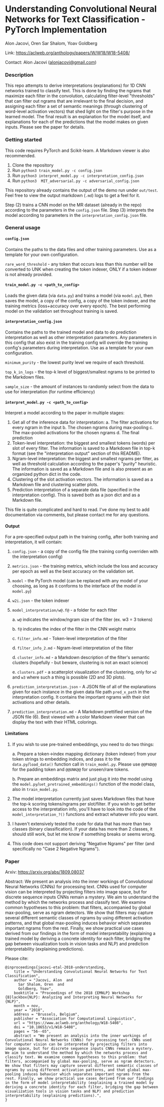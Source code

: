 # Understanding Convolutional Neural Networks for Text Classification - PyTorch Implementation

Alon Jacovi, Oren Sar Shalom, Yoav Goldberg

Link: https://aclweb.org/anthology/papers/W/W18/W18-5408/

Contact: Alon Jacovi (alonjacovi@gmail.com)

### Description

This repo attempts to derive interpretations (explanations) for 1D CNN networks trained to classify text. This is done by finding the ngrams that maximize each filter in the convolution, calculating filter-level "thresholds" that can filter out ngrams that are irrelevant to the final decision, and assigning each filter a set of semantic meanings (through clustering of word-level activation vectors) that shed light on the filter's purpose in the learned model. The final result is an explanation for the model itself, and explanations for each of the predictions that the model makes on given inputs. Please see the paper for details.

### Getting started

This code requires PyTorch and Scikit-learn. A Markdown viewer is also recommended.

1. Clone the repository
2. Run `python3 train_model.py -c config.json`
3. Run `python3 interpret_model.py -c interpretation_config.json`
4. Run `python3  MIT_adversarial.py -c adversarial_config.json`

This repository already contains the output of the demo run under `out/test`. Feel free to view the output markdown (`.md`) logs to get a feel for it.

Step (2) trains a CNN model on the MR dataset (already in the repo) according to the parameters in the `config.json` file. Step (3) interprets the model according to parameters in the `interpretation_config.json` file.

### General usage

#### `config.json` 
Contains the paths to the data files and other training parameters. Use as a template for your own configuration.

`rare_word_threshold` - any token that occurs less than this number will be converted to UNK when creating the token indexer, ONLY if a token indexer is not already provided.

#### `train_model.py -c <path_to_config>`
Loads the given data (via `data.py`) and trains a model (via `model.py`), then saves the model, a copy of the config, a copy of the token indexer, and the training metrics (loss+accuracy over every epoch). The best performing model on the validation set throughout training is saved.

#### `interpretation_config.json` 
Contains the paths to the trained model and data to do prediction interpretation as well as other interpretation parameters. Any parameters in this config that also exist in the training config will override the training config's parameters during interpretation. Use as a template for your own configuration.

`minimum_purity` - the lowest purity level we require of each threshold.

`top_k_in_logs` - the top-k level of biggest/smallest ngrams to be printed to the Markdown files.

`sample_size` - the amount of instances to randomly select from the data to use for interpretation (for runtime efficiency)

#### `interpret_model.py -c <path_to_config>`
Interpret a model according to the paper in multiple stages:

1. Get all of the inference data for interpretation:
    a. The filter activations for every ngram in the input
    b. The chosen ngrams during max-pooling
    c. The max-pooled activations for the chosen ngrams
    d. The final prediction
2. Token-level interpretation: the biggest and smallest tokens (words) per slot of every filter. The information is saved to a Markdown file in top-k format (see the "interpretation output" section of this README).
3. Ngram-level interpretation: the biggest and smallest ngrams per filter, as well as threshold calculation according to the paper's "purity" heuristic. The information is saved as a Markdown file and is also present as an organized python dict in the code.
4. Clustering of the slot activation vectors. The information is saved as a Markdown file and clustering scatter plots.
5. Prediction interpretation of a separate data file (specified in the interpretation config). This is saved both as a json dict and as a Markdown file.

This file is quite complicated and hard to read. I've done my best to add documentation via comments, but please contact me for any questions.

#### Output
For a pre-specified output path in the training config, after both training and interpretation, it will contain:

1. `config.json` - a copy of the config file (the training config overriden with the interpretation config)
2. `metrics.json` - the training metrics, which include the loss and accuracy per epoch as well as the best accuracy on the validation set.
3. `model` - the PyTorch model (can be replaced with any model of your choosing, as long as it conforms to the interface of the model in `model.py`)
4. `w2i.json` - the token indexer
5. `model_interpretation/w@.f@` - a folder for each filter

    a. `w@` indicates the window/ngram size of the filter (ex. w3 = 3 tokens)
    
    b. `f@` indicates the index of the filter in the CNN weight matrix
    
    c. `filter_info.md` - Token-level interpretation of the filter
    
    d. `filter_info_2.md` - Ngram-level interpretation of the filter
    
    d. `cluster_info.md` - a Markdown description of the filter's semantic clusters (hopefully - but beware, clustering is not an exact science)
    
    e. `clusters.pdf` - a scatterplot visualization of the clustering, only for `w2` and `w3` where such a thing is possible (2D and 3D plots).

6. `prediction_interpretation.json` - A JSON file of all of the explanations given for each instance in the given data file path `pred_x_path` in the interpretation config. It contains the important ngrams with their slot activations and other details.

7. `prediction_interpretation.md` - A Markdown prettified version of the JSON file (6). Best viewed with a color Markdown viewer that can display the text with their HTML colorings.

#### Limitations

1. If you wish to use pre-trained embeddings, you need to do two things:

    a. Prepare a token->index mapping dictionary (token indexer) from your token strings to embedding indices, and pass it to the `data.py`/`load_data()` function call in `train_model.py`. Please use `@@PAD@@` for the padding token and `@@UNK@@` for unseen/rare tokens.

    b. Prepare an embeddings matrix and just plug it into the model using the `model.py`/`set_pretrained_embeddings()` function of the model class, also in `train_model.py`.
    
2. The model interpretation currently just saves Markdown files that have the top-k scoring tokens/ngrams per slot/filter. If you wish to get better access to the interpretation info, you'll have to look into the code of the `model_interpretation_?()` functions and extract whatever info you want.

3. I haven't extensively tested the code for data that has more than two classes (binary classification). If your data has more than 2 classes, it should still work, but let me know if something breaks or seems wrong.

4. This code does not support deriving "Negative Ngrams" per filter (and specifically no "Case 2 Negative Ngrams").

### Paper

Arxiv: https://arxiv.org/abs/1809.08037

Abstract: We present an analysis into the inner workings of Convolutional Neural Networks (CNNs) for processing text. CNNs used for computer vision can be interpreted by projecting filters into image space, but for discrete sequence inputs CNNs remain a mystery. We aim to understand the method by which the networks process and classify text. We examine common hypotheses to this problem: that filters, accompanied by global max-pooling, serve as ngram detectors. We show that filters may capture several different semantic classes of ngrams by using different activation patterns, and that global max-pooling induces behavior which separates important ngrams from the rest. Finally, we show practical use cases derived from our findings in the form of model interpretability (explaining a trained model by deriving a concrete identity for each filter, bridging the gap between visualization tools in vision tasks and NLP) and prediction interpretability (explaining predictions).

Please cite:
```
@inproceedings{jacovi-etal-2018-understanding,
    title = "Understanding Convolutional Neural Networks for Text Classification",
    author = "Jacovi, Alon  and
      Sar Shalom, Oren  and
      Goldberg, Yoav",
    booktitle = "Proceedings of the 2018 {EMNLP} Workshop {B}lackbox{NLP}: Analyzing and Interpreting Neural Networks for {NLP}",
    month = nov,
    year = "2018",
    address = "Brussels, Belgium",
    publisher = "Association for Computational Linguistics",
    url = "https://www.aclweb.org/anthology/W18-5408",
    doi = "10.18653/v1/W18-5408",
    pages = "56--65",
    abstract = "We present an analysis into the inner workings of Convolutional Neural Networks (CNNs) for processing text. CNNs used for computer vision can be interpreted by projecting filters into image space, but for discrete sequence inputs CNNs remain a mystery. We aim to understand the method by which the networks process and classify text. We examine common hypotheses to this problem: that filters, accompanied by global max-pooling, serve as ngram detectors. We show that filters may capture several different semantic classes of ngrams by using different activation patterns, and that global max-pooling induces behavior which separates important ngrams from the rest. Finally, we show practical use cases derived from our findings in the form of model interpretability (explaining a trained model by deriving a concrete identity for each filter, bridging the gap between visualization tools in vision tasks and NLP) and prediction interpretability (explaining predictions).",
}
```

